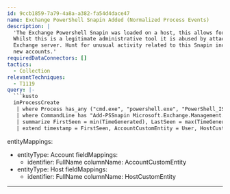 ```yaml
---
id: 9ccb1859-7a79-4a8a-a382-fa54d4dace47
name: Exchange PowerShell Snapin Added (Normalized Process Events)
description: |
  'The Exchange Powershell Snapin was loaded on a host, this allows for a Exchange server management via PowerShell.
  Whilst this is a legitimate administrative tool it is abused by attackers to performs actions on a compromised
  Exchange server. Hunt for unusual activity related to this Snapin including it being added on new hosts or by
  new accounts.'
requiredDataConnectors: []
tactics:
  - Collection
relevantTechniques:
  - T1119
query: |-
  ```kusto
  imProcessCreate
   | where Process has_any ("cmd.exe", "powershell.exe", "PowerShell_ISE.exe")
   | where CommandLine has "Add-PSSnapin Microsoft.Exchange.Management.Powershell.Snapin"
   | summarize FirstSeen = min(TimeGenerated), LastSeen = max(TimeGenerated) by Dvc, User, CommandLine, EventVendor, EventProduct
   | extend timestamp = FirstSeen, AccountCustomEntity = User, HostCustomEntity = Dvc
  ```
entityMappings:
  - entityType: Account
    fieldMappings:
      - identifier: FullName
        columnName: AccountCustomEntity
  - entityType: Host
    fieldMappings:
      - identifier: FullName
        columnName: HostCustomEntity
---
```


